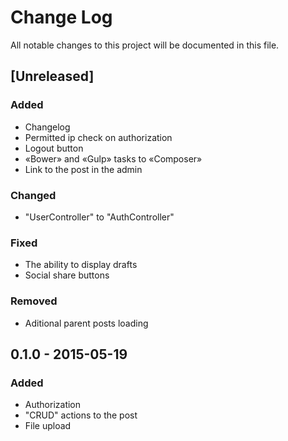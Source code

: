 # Change Log
All notable changes to this project will be documented in this file.

## [Unreleased]
### Added
- Changelog
- Permitted ip check on authorization
- Logout button
- «Bower» and «Gulp» tasks to «Composer»
- Link to the post in the admin

### Changed
- "UserController" to "AuthController"

### Fixed
- The ability to display drafts
- Social share buttons

### Removed
- Aditional parent posts loading

## 0.1.0 - 2015-05-19
### Added
- Authorization
- "CRUD" actions to the post
- File upload